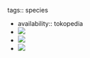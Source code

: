 tags:: species

- availability:: tokopedia
- ![](https://peach-geographical-bat-397.mypinata.cloud/ipfs/QmdqFkoDmcam7qvPNL43UovTFcDAetMgA42C5LU5WV4vbS)
- ![](https://peach-geographical-bat-397.mypinata.cloud/ipfs/QmP2nCWUEvnUKfjwZRLXHHjc4SXHiTKFedYAspEN5kQs6o)
- ![](https://peach-geographical-bat-397.mypinata.cloud/ipfs/QmbFGph9CsMgxUd7HjzFDb3Xd75Lfoz3CfADQmdgwaKdgu)